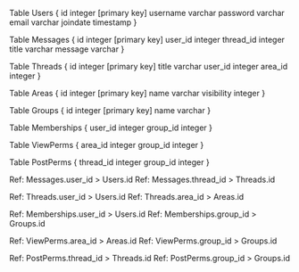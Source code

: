 Table Users {
    id integer [primary key]
    username varchar
    password varchar
    email varchar
    joindate timestamp
}

Table Messages {
    id integer [primary key]
    user_id integer
    thread_id integer
    title varchar
    message varchar
}

Table Threads {
    id integer [primary key]
    title varchar
    user_id integer
    area_id integer
}

Table Areas {
    id integer [primary key]
    name varchar
    visibility integer
}

Table Groups {
    id integer [primary key]
    name varchar
}

Table Memberships {
    user_id integer
    group_id integer
}

Table ViewPerms {
    area_id integer
    group_id integer
}

Table PostPerms {
    thread_id integer
    group_id integer
}

Ref: Messages.user_id > Users.id
Ref: Messages.thread_id > Threads.id

Ref: Threads.user_id > Users.id
Ref: Threads.area_id > Areas.id

Ref: Memberships.user_id > Users.id
Ref: Memberships.group_id > Groups.id 

Ref: ViewPerms.area_id > Areas.id
Ref: ViewPerms.group_id > Groups.id

Ref: PostPerms.thread_id > Threads.id
Ref: PostPerms.group_id > Groups.id